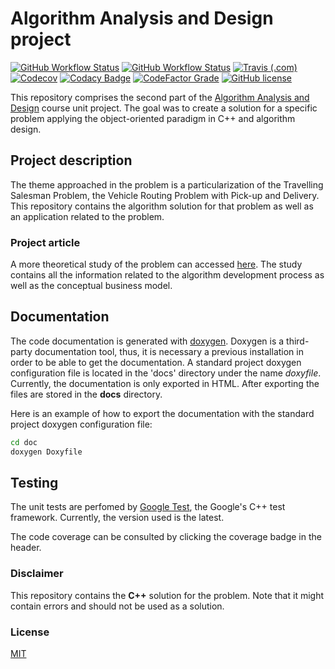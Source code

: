 # Algorithm Analysis and Design project

[![GitHub Workflow Status](https://img.shields.io/github/workflow/status/luist18/feup-cal-proj/C++%20CI%20Build?label=build%20%F0%9F%94%A8&logo=github)](https://github.com/luist18/feup-cal-proj/actions?query=workflow%3A%22C%2B%2B+CI+Build%22)
[![GitHub Workflow Status](https://img.shields.io/github/workflow/status/luist18/feup-cal-proj/C++%20CI%20Documentation?label=docs%20%F0%9F%93%84&logo=github)](https://luist18.github.io/feup-cal-proj/)
[![Travis (.com)](https://img.shields.io/travis/com/luist18/feup-cal-proj?logo=travis)](https://travis-ci.com/github/luist18/feup-cal-proj)
[![Codecov](https://img.shields.io/codecov/c/github/luist18/feup-cal-proj?logo=codecov)](https://codecov.io/gh/luist18/feup-cal-proj)
[![Codacy Badge](https://api.codacy.com/project/badge/Grade/68db8149cebd48528e58d0fdcad36f78)](https://app.codacy.com/manual/luistavares10/feup-cal-proj?utm_source=github.com&utm_medium=referral&utm_content=luist18/feup-cal-proj&utm_campaign=Badge_Grade_Dashboard)
[![CodeFactor Grade](https://img.shields.io/codefactor/grade/github/luist18/feup-cal-proj?logo=codefactor)](https://www.codefactor.io/repository/github/luist18/feup-cal-proj)
[![GitHub license](https://img.shields.io/github/license/luist18/feup-cal-proj?color=blue)](https://github.com/luist18/feup-cal-proj/blob/master/LICENSE)

This repository comprises the second part of the [Algorithm Analysis and Design](https://sigarra.up.pt/feup/en/UCURR_GERAL.FICHA_UC_VIEW?pv_ocorrencia_id=436441) course unit project. The goal was to create a solution for a specific problem applying the object-oriented paradigm in C++ and algorithm design.

## Project description

The theme approached in the problem is a particularization of the Travelling Salesman Problem, the Vehicle Routing Problem with Pick-up and Delivery. This repository contains the algorithm solution for that problem as well as an application related to the problem.

### Project article

A more theoretical study of the problem can accessed [here](https://drive.google.com/file/d/1YlVI9hJ1NtfuTwiSq19lsFMAXwLnCYQZ/view?usp=sharing). The study contains all the information related to the algorithm development process as well as the conceptual business model.

## Documentation

The code documentation is generated with [doxygen](http://www.doxygen.nl). Doxygen is a third-party documentation tool, thus, it is necessary a previous installation in order to be able to get the documentation.
A standard project doxygen configuration file is located in the 'docs' directory under the name _doxyfile_. Currently, the documentation is only exported in HTML. After exporting the files are stored in the **docs** directory.

Here is an example of how to export the documentation with the standard project doxygen configuration file:

```bash
cd doc
doxygen Doxyfile
```

## Testing

The unit tests are perfomed by [Google Test](https://github.com/google/googletest), the Google's C++ test framework. Currently, the version used is the latest.

The code coverage can be consulted by clicking the coverage badge in the header.

### Disclaimer

This repository contains the **C++** solution for the problem. Note that it might contain errors and should not be used as a solution.

### License

[MIT](https://opensource.org/licenses/MIT)
